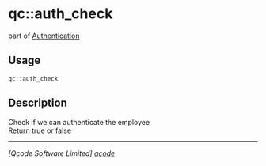 qc::auth_check
==============

part of [Authentication](../qc/wiki/AuthPage)

Usage
-----
`qc::auth_check `

Description
-----------
Check if we can authenticate the employee<br/>Return true or false

----------------------------------
*[Qcode Software Limited] [qcode]*

[qcode]: www.qcode.co.uk "Qcode Software"